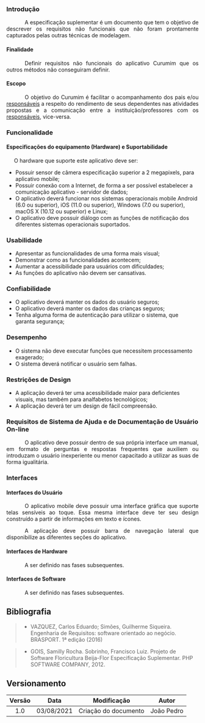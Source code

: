 ### Introdução

<p style="text-indent: 20px; text-align: justify">
&emsp;&emsp;A especificação suplementar é um documento que tem o objetivo de descrever os requisitos não funcionais que não foram prontamente capturados pelas outras técnicas de modelagem.
</p>

#### Finalidade

<p style="text-indent: 20px; text-align: justify">
&emsp;&emsp;Definir requisitos não funcionais do aplicativo Curumim que os outros métodos não conseguiram definir.
</p>

#### Escopo

<p style="text-indent: 20px; text-align: justify">
&emsp;&emsp;O objetivo do Curumim é facilitar o acompanhamento dos pais e/ou <a href="/base/requisitos/modelagem/lexicos/#lexico-responsavel">responsáveis</a> a respeito do rendimento de seus dependentes nas atividades propostas e a comunicação entre a instituição/professores com os <a href="/base/requisitos/modelagem/lexicos/#lexico-responsavel">responsáveis</a>, vice-versa.
</p>

### Funcionalidade

#### Especificações do equipamento (Hardware) e Suportabilidade

<p style="text-indent: 20px; text-align: justify">
O hardware que suporte este aplicativo deve ser: </p>
</p>

- Possuir sensor de câmera especificação superior a 2 megapixels, para aplicativo mobile;
- Possuir conexão com a Internet, de forma a ser possível estabelecer a comunicação aplicativo - servidor de dados;
- O aplicativo deverá funcionar nos sistemas operacionais mobile Android (6.0 ou superior), iOS (11.0 ou superior), Windows (7.0 ou superior), macOS X (10.12 ou superior) e Linux;
- O aplicativo deve possuir diálogo com as funções de notificação dos diferentes sistemas operacionais suportados.

### Usabilidade

- Apresentar as funcionalidades de uma forma mais visual;
- Demonstrar como as funcionalidades acontecem;
- Aumentar a acessibilidade para usuários com dificuldades;
- As funções do aplicativo não devem ser cansativas.

### Confiabilidade

- O aplicativo deverá manter os dados do usuário seguros;
- O aplicativo deverá manter os dados das crianças seguros;
- Tenha alguma forma de autenticação para utilizar o sistema, que garanta segurança;

### Desempenho

- O sistema não deve executar funções que necessitem processamento exagerado;
- O sistema deverá notificar o usuário sem falhas.

### Restrições de Design

- A aplicação deverá ter uma acessibilidade maior para deficientes visuais, mas também para analfabetos tecnológicos;
- A aplicação deverá ter um design de fácil compreensão.

### Requisitos de Sistema de Ajuda e de Documentação de Usuário On-line

<p style="text-indent: 20px; text-align: justify">
&emsp;&emsp;O aplicativo deve possuir dentro de sua própria interface um manual, em formato de perguntas e respostas frequentes que auxiliem ou introduzam o usuário inexperiente ou menor capacitado a utilizar as suas de forma igualitária.
</p>

### Interfaces

#### Interfaces do Usuário

<p style="text-indent: 20px; text-align: justify">
&emsp;&emsp;O aplicativo mobile deve possuir uma interface gráfica que suporte telas sensíveis ao toque. Essa mesma interface deve ter seu design construído a partir de informações em texto e ícones.
</p>
<p style="text-indent: 20px; text-align: justify">
&emsp;&emsp;A aplicação deve possuir barra de navegação lateral que disponibilize as diferentes seções do aplicativo.
</p>

#### Interfaces de Hardware

<p style="text-indent: 20px; text-align: justify">
&emsp;&emsp;A ser definido nas fases subsequentes.
</p>


#### Interfaces de Software

<p style="text-indent: 20px; text-align: justify">
&emsp;&emsp;A ser definido nas fases subsequentes.
</p>

## Bibliografia

> - VAZQUEZ, Carlos Eduardo; Simões, Guilherme Siqueira. Engenharia de Requisitos: software orientado ao negócio. BRASPORT. 1ª edição (2016)

> - GOIS, Samilly Rocha. Sobrinho, Francisco Luiz. Projeto de Software Floricultura Beija-Flor Especificação Suplementar. PHP SOFTWARE COMPANY, 2012.

## Versionamento
| Versão | Data | Modificação | Autor |
|:-:|--|--|--|
|1.0|03/08/2021| Criação do documento | João Pedro |
